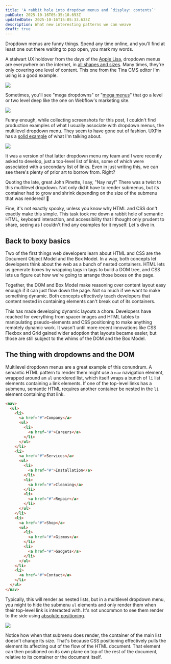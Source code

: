 ```yaml
---
title: 'A rabbit hole into dropdown menus and `display: contents`'
pubDate: 2025-10-16T05:35:10.693Z
updatedDate: 2025-10-16T15:05:33.633Z
description: What new interesting patterns we can weave
draft: true
---
```


Dropdown menus are funny things. Spend any time online, and you'll find at least one out there waiting to pop open, you mark my words. 

A stalwart UX holdover from the days of the [Apple Lisa,](https://kartsci.org/kocomu/computer-history/graphical-user-interface-history/#:~:text=Apple%20Lisa%20and%20the%20Mac,double%2Dclicked%20on%20that%20file.) dropdown menus are everywhere on the internet, in [all shapes and sizes](https://www.interaction-design.org/literature/article/display-contents-the-classic-way-with-dropdown-menus?srsltid=AfmBOopbZE9WdhT5O5-YysSWPpHgE7f2XgNYy9Kt-EX0kNwcOQRria0N). Many times, they're only covering one level of content. This one from the Tina CMS editor I'm using is a good example.

![](</Screenshot 2025-10-16 at 9.37.22 AM.png>)

Sometimes, you'll see "mega dropdowns" or "[mega menus](https://webflow.com/blog/mega-menu-examples)" that go a level or two level deep like the one on Webflow's marketing site.

![](</Screenshot 2025-10-16 at 1.33.13 AM.png>)

Funny enough, while collecting screenshots for this post, I couldn't find production examples of what I usually associate with dropdown menus, the multilevel dropdown menu. They seem to have gone out of fashion. UXPin has a [solid example](https://www.uxpin.com/examples/multilevel-dropdown-navigation) of what I'm talking about.

![](</Screenshot 2025-10-16 at 10.01.41 AM.png>)

It was a version of that latter dropdown menu my team and I were recently asked to develop, just a top-level list of links, some of which were associated with a secondary list of links. Even in just writing this, we can see there's plenty of prior art to borrow from. Right?

Quoting the late, great John Pinette, I say, "Nay nay!" There was a twist to this multilevel dropdown. Not only did it have to render submenus, but its container had to grow and shrink depending on the size of the submenu that was rendered! 👻

Fine, it's not exactly spooky, unless you know why HTML and CSS don't exactly make this simple. This task took me down a rabbit hole of semantic HTML, keyboard interaction, and accessibility that I thought only prudent to share, seeing as I couldn't find any examples for it myself. Let's dive in.

## Back to boxy basics

Two of the first things web developers learn about HTML and CSS are the Document Object Model and the Box Model. In a way, both concepts let developers think about the web as a bunch of nested containers. HTML lets us generate boxes by wrapping tags in tags to build a DOM tree, and CSS lets us figure out how we're going to arrange those boxes on the page.

Together, the DOM and Box Model make reasoning over content layout easy enough if it can just flow down the page. Not so much if we want to make something dynamic. Both concepts effectively teach developers that content nested in containing elements can't break out of its containers. 

This has made developing dynamic layouts a chore. Developers have reached for everything from spacer images and HTML tables to manipulating pseudo-elements and CSS positioning to make anything remotely dynamic work. It wasn't until more recent innovations like CSS Flexbox and Grid gained wider adoption that layouts became easier, but those are still subject to the whims of the DOM and the Box Model.

## The thing with dropdowns and the DOM

Multilevel dropdown menus are a great example of this conundrum. A semantic HTML pattern to render them might use a `nav` navigation element, wrapped around an `ul` unordered list, which itself wraps a bunch of `li` list elements containing `a` link elements. If one of the top-level links has a submenu, semantic HTML requires another container be nested in the `li` element containing that link. 

```html
<nav>
  <ul>
    <li>
      <a href="#">Company</a>
      <ul>
        <li>
          <a href="#">Careers</a>
        </li>
      </ul>
    </li>
    <li>
      <a href="#">Services</a>
      <ul>
        <li>
          <a href="#">Installation</a>
        </li>
        <li>
          <a href="#">Cleaning</a>
        </li>
        <li>
          <a href="#">Repair</a>
        </li>
      </ul>
    </li>
    <li>
      <a href="#">Shop</a>
      <ul>
        <li>
          <a href="#">Gizmos</a>
        </li>
        <li>
          <a href="#">Gadgets</a>
        </li>
      </ul>
    </li>
    <li>
      <a href="#">Contact</a>
    </li>
  </ul>
</nav>
```

Typically, this will render as nested lists, but in a multilevel dropdown menu, you might to hide the submenu `ul` elements and only render them when their top-level link is interacted with. It's not uncommon to see them render to the side using [absolute positioning](https://developer.mozilla.org/en-US/docs/Web/CSS/position#absolute).

![](</Screenshot 2025-10-16 at 2.10.32 AM.png>)

Notice how when that submenu does render, the container of the main list doesn't change its size. That's because CSS positioning effectively pulls the element its affecting out of the flow of the HTML document. That element can then positioned on its own plane on top of the rest of the document, relative to its container or the document itself.
